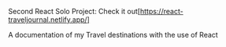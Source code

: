 Second React Solo Project: Check it out[https://react-traveljournal.netlify.app/]

A documentation of my Travel destinations with the use of React 
